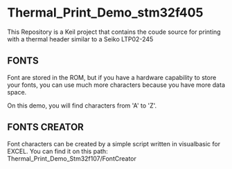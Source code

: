 Thermal_Print_Demo_stm32f405
============================

This Repository is a Keil project that contains the coude source for printing with a thermal header similar to a Seiko LTP02-245


FONTS
-----------

Font are stored in the ROM, but if you have a hardware capability to store your fonts, you can use much more characters because you have more data space.

On this demo, you will find characters from 'A' to 'Z'.

FONTS CREATOR
-------------

Font characters can be created by a simple script written in visualbasic for EXCEL.
You can find it on this path: Thermal_Print_Demo_Stm32f107/FontCreator
